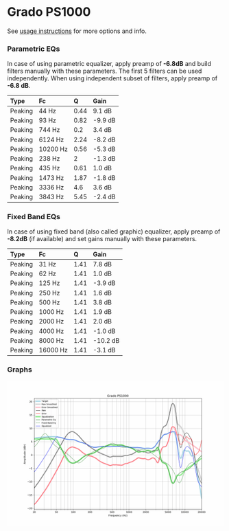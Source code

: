 # Grado PS1000
See [usage instructions](https://github.com/jaakkopasanen/AutoEq#usage) for more options and info.

### Parametric EQs
In case of using parametric equalizer, apply preamp of **-6.8dB** and build filters manually
with these parameters. The first 5 filters can be used independently.
When using independent subset of filters, apply preamp of **-6.8 dB**.

| Type    | Fc       |    Q | Gain    |
|:--------|:---------|:-----|:--------|
| Peaking | 44 Hz    | 0.44 | 9.1 dB  |
| Peaking | 93 Hz    | 0.82 | -9.9 dB |
| Peaking | 744 Hz   | 0.2  | 3.4 dB  |
| Peaking | 6124 Hz  | 2.24 | -8.2 dB |
| Peaking | 10200 Hz | 0.56 | -5.3 dB |
| Peaking | 238 Hz   | 2    | -1.3 dB |
| Peaking | 435 Hz   | 0.61 | 1.0 dB  |
| Peaking | 1473 Hz  | 1.87 | -1.8 dB |
| Peaking | 3336 Hz  | 4.6  | 3.6 dB  |
| Peaking | 3843 Hz  | 5.45 | -2.4 dB |

### Fixed Band EQs
In case of using fixed band (also called graphic) equalizer, apply preamp of **-8.2dB**
(if available) and set gains manually with these parameters.

| Type    | Fc       |    Q | Gain     |
|:--------|:---------|:-----|:---------|
| Peaking | 31 Hz    | 1.41 | 7.8 dB   |
| Peaking | 62 Hz    | 1.41 | 1.0 dB   |
| Peaking | 125 Hz   | 1.41 | -3.9 dB  |
| Peaking | 250 Hz   | 1.41 | 1.6 dB   |
| Peaking | 500 Hz   | 1.41 | 3.8 dB   |
| Peaking | 1000 Hz  | 1.41 | 1.9 dB   |
| Peaking | 2000 Hz  | 1.41 | 2.0 dB   |
| Peaking | 4000 Hz  | 1.41 | -1.0 dB  |
| Peaking | 8000 Hz  | 1.41 | -10.2 dB |
| Peaking | 16000 Hz | 1.41 | -3.1 dB  |

### Graphs
![](./Grado%20PS1000.png)